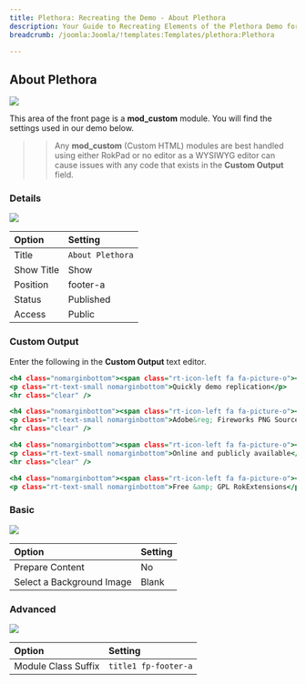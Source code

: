 ```yaml
---
title: Plethora: Recreating the Demo - About Plethora
description: Your Guide to Recreating Elements of the Plethora Demo for Joomla
breadcrumb: /joomla:Joomla/!templates:Templates/plethora:Plethora

---
```


About Plethora
-----

![][demo]

This area of the front page is a **mod_custom** module. You will find the settings used in our demo below.

>> Any **mod_custom** (Custom HTML) modules are best handled using either RokPad or no editor as a WYSIWYG editor can cause issues with any code that exists in the **Custom Output** field.

### Details

![][demo2]

| Option      | Setting          |
| :---------- | :----------      |
| Title       | `About Plethora` |
| Show Title  | Show             |
| Position    | footer-a         |
| Status      | Published        |
| Access      | Public           |

### Custom Output

Enter the following in the **Custom Output** text editor.

~~~ .html
<h4 class="nomarginbottom"><span class="rt-icon-left fa fa-picture-o"></span> <a href="#">RocketLauncher<span class="hidden-tablet"> Package</span></a></h4>
<p class="rt-text-small nomarginbottom">Quickly demo replication</p>
<hr class="clear" />

<h4 class="nomarginbottom"><span class="rt-icon-left fa fa-picture-o"></span> <a href="#">Editable <span class="hidden-tablet">PNG </span>Sources</a></h4>
<p class="rt-text-small nomarginbottom">Adobe&reg; Fireworks PNG Sources</p>
<hr class="clear" />

<h4 class="nomarginbottom"><span class="rt-icon-left fa fa-picture-o"></span> <a href="#"><span class="hidden-tablet">Free </span>Documentation</a></h4>
<p class="rt-text-small nomarginbottom">Online and publicly available</p>
<hr class="clear" />

<h4 class="nomarginbottom"><span class="rt-icon-left fa fa-picture-o"></span> <a href="#">Integrated Addons</a></h4>
<p class="rt-text-small nomarginbottom">Free &amp; GPL RokExtensions</p>
~~~

### Basic

![][demo3]

| Option                    | Setting     |
| :----------               | :---------- |
| Prepare Content           | No          |
| Select a Background Image | Blank       |

### Advanced

![][demo4]

| Option              | Setting              |
| :----------         | :----------          |
| Module Class Suffix | `title1 fp-footer-a` |

[demo]: assets/demo_13.jpeg
[demo2]: assets/demo_13a.jpeg
[demo3]: assets/demo_13b.jpeg
[demo4]: assets/demo_13c.jpeg
